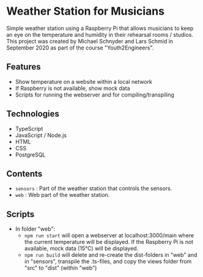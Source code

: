 # Weather Station for Musicians

Simple weather station using a Raspberry Pi that allows musicians to keep an eye on the temperature and humidity in their rehearsal rooms / studios.
This project was created by Michael Schnyder and Lars Schmid in September 2020 as part of the course "Youth2Engineers".

## Features

- Show temperature on a website within a local network
- If Raspberry is not available, show mock data
- Scripts for running the webserver and for compiling/transpiling

## Technologies

- TypeScript
- JavaScript / Node.js
- HTML
- CSS
- PostgreSQL

## Contents

- `sensors` : Part of the weather station that controls the sensors.
- `web` : Web part of the weather station.

## Scripts

- In folder "web":
  - `npm run start` will open a webserver at localhost:3000/main where the current temperature will be displayed. If the Raspberry Pi is not available, mock data (15°C) will be displayed.
  - `npm run build` will delete and re-create the dist-folders in "web" and in "sensors", transpile the .ts-files, and copy the views folder from "src" to "dist" (within "web")
